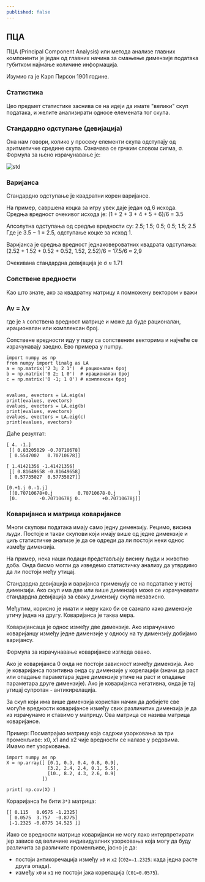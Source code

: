 ```yaml
---
published: false
---
```

## ПЦА

ПЦА (Principal Component Analysis) или метода анализе главних компоненти је један од главних начина за смањење димензије података губитком најмање количине информација. 

Изумио га је Карл Пирсон 1901 године. 

### Статистика

Цео предмет статистике заснива се на идеји да имате "велики" скуп података, и желите анализирати односе елемената тог скупа.

### Стандардно одступање (девијација)

Она нам говори, колико у просеку елементи скупа одступају од аритметичке средине скупа. Означава се грчким словом сигма, σ. Формула за њено израчунавање је: 

![std](https://wikimedia.org/api/rest_v1/media/math/render/svg/cc45b72e1fd6a3de3ec4977f42367f104f57583f)
 

### Варијанса

Стандардно одступање је квадратни корен варијансе. 

На пример, савршена коцка за игру увек даје један од 6 исхода. Средња вредност очекивог исхода је:  (1 + 2 + 3 + 4 + 5 + 6)/6 = 3.5

Апсолутна одступања од средље вредности су:  2.5; 1.5; 0.5; 0.5; 1.5; 2.5
Где је 3.5 − 1 = 2.5, одступање коцке за исход 1.
 
Варијанса је средња вредност једнаковероватних квадрата одступања: 
(2.52 + 1.52 + 0.52 + 0.52, 1.52, 2.52)/6 = 17.5/6 ≈ 2,9 

Очекивана стандардна девијација је σ ≈ 1.71


### Сопствене вредности 

Као што знате, ако за квадратну матрицу `А` помножену вектором `v` важи

### Av = λv

где је `λ` сопствена вредност матрице и може да буде рационалан, ирационалан или комплексан број.

Сопствене вредности иду у пару са сопственим векторима и најчеће се израчунавају заедно. Ево примера у numpy.

~~~
import numpy as np
from numpy import linalg as LA
a = np.matrix('2 3; 2 1')  # рационалан број
b = np.matrix('0 2; 1 0')  # ирационалан број
c = np.matrix('0 -1; 1 0') # комплексан број


evalues, evectors = LA.eig(a)
print(evalues, evectors)
evalues, evectors = LA.eig(b)
print(evalues, evectors)
evalues, evectors = LA.eig(c)
print(evalues, evectors)
~~~
Даће резултат:

~~~
[ 4. -1.] 
 [[ 0.83205029 -0.70710678]
 [ 0.5547002   0.70710678]] 

[ 1.41421356 -1.41421356] 
 [[ 0.81649658 -0.81649658]
 [ 0.57735027  0.57735027]] 

[0.+1.j 0.-1.j] 
 [[0.70710678+0.j         0.70710678-0.j        ]
 [0.        -0.70710678j 0.        +0.70710678j]] 
~~~

### Коваријанса и матрица коваријансе

Многи скупови података имају само једну димензију. Рецимо, висина људи.
Постоје и такви скупови који имају више од једне димензије и циљ статистичке анализе је да се одреди да ли постоји неки однос између димензија.

На пример, нека наши подаци представљају висину људи и животно доба. Онда бисмо могли да изведемо
статистичку анализу да утврдимо да ли постоји међу утицај.

Стандардна девијација и варијанса примењују се на подататке у истој димензији. Ако скуп има две или више димензија може се израчунавати стандардна девијација за сваку димензију скупа независно. 

Међутим, корисно је имати и меру како би се сазнало како димензије утичу једна на другу. Коваријанса је таква мера.

Коваријансаца је однос између две димензије. Ако израчунамо коваријанцу између једне димензије у односу на ту димензију добијамо варијансу.

Формула за израчунавање коваријансе изгледа овако.

Ако је коваријанса 0 онда не постоји зависност између димензија. Ако је коваријанса позитивна онда су димензије у корелацији (значи да раст или опадање параметара једне димензије утиче на раст и опадање параметара друге димензије). Ако је коваријанса негативна, онда је тај утицај супротан - антикирелација.

За скуп који има више димензија користан начин да добијете све могуће вредности коваријансе између свих различитих димензија је да из израчунамо и ставимо у матрицу. Ова матрица се назива матрица коваријансе.

Пример:
Посматрајмо матрицу која садржи узорковања за три променљиве: x0, x1 and x2 чије вредности се налазе у редовима. Имамо пет узорковања.

~~~
import numpy as np
X = np.array([ [0.1, 0.3, 0.4, 0.8, 0.9],
               [3.2, 2.4, 2.4, 0.1, 5.5],
               [10., 8.2, 4.3, 2.6, 0.9]
             ])

print( np.cov(X) )
~~~
Кораријанса ће бити `3*3` матрица:
~~~
[[ 0.115   0.0575 -1.2325]
 [ 0.0575  3.757  -0.8775]
 [-1.2325 -0.8775 14.525 ]]
 ~~~
 
Иако се вредности матрице коваријанси не могу лако интерпретирати јер зависе од величине индивидуалних узорковања која могу да буду различита за различите променљиве, јасно је да:

* постоји антикоречација између `x0` и `x2` (`C02=−1.2325`: када једна расте друга опада).
* између `x0` и `x1` не постоји јака корелација (`C01=0.0575`).


